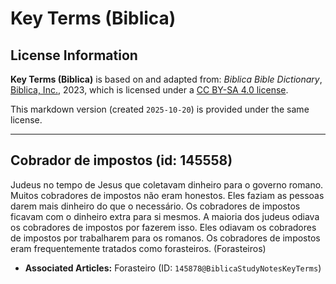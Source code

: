 # Key Terms (Biblica)

## License Information

**Key Terms (Biblica)** is based on and adapted from: _Biblica Bible Dictionary_, [Biblica, Inc.](https://www.biblica.com/), 2023, which is licensed under a [CC BY-SA 4.0 license](https://creativecommons.org/licenses/by-sa/4.0/legalcode.en).

This markdown version (created `2025-10-20`) is provided under the same license.



--------------------------------

## Cobrador de impostos (id: 145558)

Judeus no tempo de Jesus que coletavam dinheiro para o governo romano. Muitos cobradores de impostos não eram honestos. Eles faziam as pessoas darem mais dinheiro do que o necessário. Os cobradores de impostos ficavam com o dinheiro extra para si mesmos. A maioria dos judeus odiava os cobradores de impostos por fazerem isso. Eles odiavam os cobradores de impostos por trabalharem para os romanos. Os cobradores de impostos eram frequentemente tratados como forasteiros. (Forasteiros)

* **Associated Articles:** Forasteiro (ID: `145878@BiblicaStudyNotesKeyTerms`)

